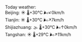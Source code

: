 Today weather:  
Beijing: ☀️ 🌡️+30°C 🌬️↙0km/h  
Tianjin: ☀️ 🌡️+30°C 🌬️↗7km/h  
Shijiazhuang: 🌫  🌡️+30°C 🌬️↑0km/h  
Tangshan: ☀️ 🌡️+29°C 🌬️↗11km/h  
